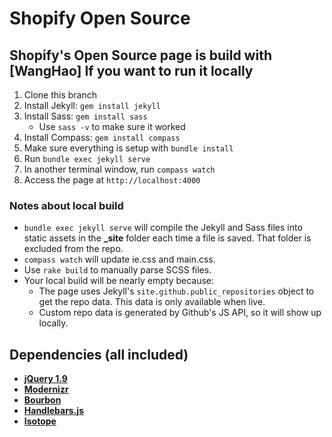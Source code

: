 Shopify Open Source
=====================

Shopify's Open Source page is build with [WangHao] 
If you want to run it locally
--
1. Clone this branch
2. Install Jekyll: `gem install jekyll`
3. Install Sass: `gem install sass`
    * Use `sass -v` to make sure it worked
4. Install Compass: `gem install compass`
5. Make sure everything is setup with `bundle install`
6. Run `bundle exec jekyll serve`
7. In another terminal window, run `compass watch`
8. Access the page at `http://localhost:4000`

### Notes about local build
- `bundle exec jekyll serve` will compile the Jekyll and Sass files into static assets in the **_site** folder each time a file is saved. That folder is excluded from the repo.
- `compass watch` will update ie.css and main.css.
- Use `rake build` to manually parse SCSS files.
- Your local build will be nearly empty because:
  - The page uses Jekyll's `site.github.public_repositories` object to get the repo data. This data is only available when live.
  - Custom repo data is generated by Github's JS API, so it will show up locally.

Dependencies (all included)
--
- **[jQuery 1.9](https://ajax.googleapis.com/ajax/libs/jquery/1.9.1/jquery.min.js)**
- **[Modernizr](http://modernizr.com/)**
- **[Bourbon](http://bourbon.io/)**
- **[Handlebars.js](http://handlebarsjs.com/)**
- **[Isotope](http://isotope.metafizzy.co/)**
